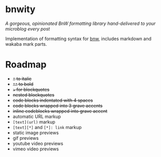 bnwity
======

*A gorgeous, opinionated BnW formatting library hand-delivered to your microblog every post*

Implementation of formatting syntax for [bnw](https://github.com/stiletto/bnw), includes markdown and wakaba mark parts.

Roadmap
=======

 - ~~`*` to italic~~
 - ~~`**` to bold~~
 - ~~`>` for blockquotes~~
 - ~~nested blockquotes~~
 - ~~code blocks indentated with 4 spaces~~
 - ~~code blocks wrapped into 3 grave accents~~
 - ~~inline codeblocks wrapped into grave accent~~
 - automatic URL markup
 - `[text](url)` markup
 - `[text][*]` and `[*]: link` markup
 - static image previews
 - gif previews
 - youtube video previews
 - vimeo video previews